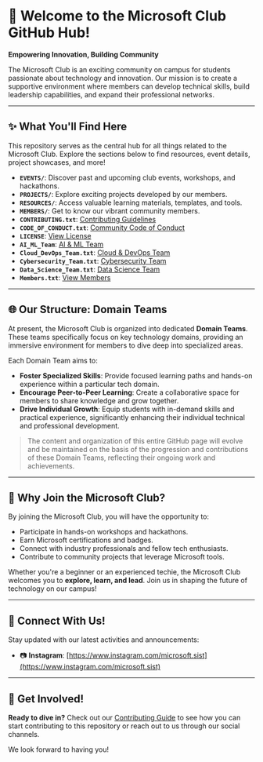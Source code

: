 # 🚀 Welcome to the Microsoft Club GitHub Hub!
**Empowering Innovation, Building Community**

The Microsoft Club is an exciting community on campus for students passionate about technology and innovation. Our mission is to create a supportive environment where members can develop technical skills, build leadership capabilities, and expand their professional networks.

---

## ✨ What You'll Find Here

This repository serves as the central hub for all things related to the Microsoft Club. Explore the sections below to find resources, event details, project showcases, and more!

- **`EVENTS/`**: Discover past and upcoming club events, workshops, and hackathons.  
- **`PROJECTS/`**: Explore exciting projects developed by our members.  
- **`RESOURCES/`**: Access valuable learning materials, templates, and tools.  
- **`MEMBERS/`**: Get to know our vibrant community members.  
- **`CONTRIBUTING.txt`**: [Contributing Guidelines](contributing.txt)  
- **`CODE_OF_CONDUCT.txt`**: [Community Code of Conduct](code_of_conduct.txt)  
- **`LICENSE`**: [View License](license.txt)  
- **`AI_ML_Team`**: [AI & ML Team](https://github.com/ms-club-sist/AI_ML_Team)  
- **`Cloud_DevOps_Team.txt`**: [Cloud & DevOps Team](cloud_dev_ops_team.txt)  
- **`Cybersecurity_Team.txt`**: [Cybersecurity Team](cybersecurity_team.txt)  
- **`Data_Science_Team.txt`**: [Data Science Team](data_science_team.txt)  
- **`Members.txt`**: [View Members](members.txt)

---

## 🌐 Our Structure: Domain Teams

At present, the Microsoft Club is organized into dedicated **Domain Teams**. These teams specifically focus on key technology domains, providing an immersive environment for members to dive deep into specialized areas.

Each Domain Team aims to:

- **Foster Specialized Skills**: Provide focused learning paths and hands-on experience within a particular tech domain.
- **Encourage Peer-to-Peer Learning**: Create a collaborative space for members to share knowledge and grow together.
- **Drive Individual Growth**: Equip students with in-demand skills and practical experience, significantly enhancing their individual technical and professional development.

> The content and organization of this entire GitHub page will evolve and be maintained on the basis of the progression and contributions of these Domain Teams, reflecting their ongoing work and achievements.

---

## 🌟 Why Join the Microsoft Club?

By joining the Microsoft Club, you will have the opportunity to:

- Participate in hands-on workshops and hackathons.
- Earn Microsoft certifications and badges.
- Connect with industry professionals and fellow tech enthusiasts.
- Contribute to community projects that leverage Microsoft tools.

Whether you're a beginner or an experienced techie, the Microsoft Club welcomes you to **explore, learn, and lead**. Join us in shaping the future of technology on our campus!

---

## 🔗 Connect With Us!

Stay updated with our latest activities and announcements:

- 📷 **Instagram**: [https://www.instagram.com/microsoft.sist](https://www.instagram.com/microsoft.sist)

---

## 🤝 Get Involved!

**Ready to dive in?** Check out our [Contributing Guide](contributing.txt) to see how you can start contributing to this repository or reach out to us through our social channels.

We look forward to having you!
